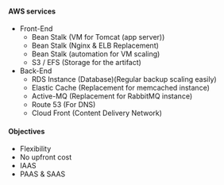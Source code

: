 #### AWS services
- Front-End
	- Bean Stalk (VM for Tomcat (app server))
	- Bean Stalk (Nginx & ELB Replacement)
	- Bean Stalk (automation for VM scaling)
	- S3 / EFS (Storage for the artifact)
- Back-End
	- RDS Instance  (Database)(Regular backup scaling easily)
	- Elastic Cache  (Replacement for memcached instance)
	- Active-MQ      (Replacement for RabbitMQ instance)
	- Route 53         (For DNS)
	- Cloud Front     (Content Delivery Network)

#### Objectives
- Flexibility
- No upfront cost
- IAAS
- PAAS & SAAS
